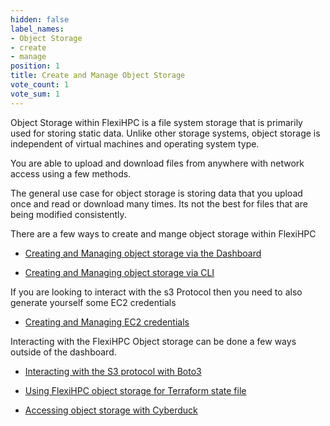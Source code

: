 ```yaml
---
hidden: false
label_names:
- Object Storage
- create
- manage
position: 1
title: Create and Manage Object Storage
vote_count: 1
vote_sum: 1
---
```


Object Storage within FlexiHPC is a file system storage that is primarily used for storing static data. Unlike other storage systems, object storage is independent of virtual machines and operating system type.

You are able to upload and download files from anywhere with network access using a few methods.

The general use case for object storage is storing data that you upload once and read or download many times. Its not the best for files that are being modified consistently.

There are a few ways to create and mange object storage within FlexiHPC

- [Creating and Managing object storage via the Dashboard](create-and-manage-object-storage-with-the-dashboard.md)

- [Creating and Managing object storage via CLI](create-and-manage-object-storage-via-cli.md)

If you are looking to interact with the s3 Protocol then you need to also generate yourself some EC2 credentials

- [Creating and Managing EC2 credentials](creating-and-managing-ec2-credentials-via-cli.md)

Interacting with the FlexiHPC Object storage can be done a few ways outside of the dashboard.

- [Interacting with the S3 protocol with Boto3](using-boto3-to-interact-with-object-storage.md)

- [Using FlexiHPC object storage for Terraform state file](../launch-and-mange-instances/deployment-of-an-instance-with-terraform.md#using-flexihpc-object-storage-to-store-the-terraform-state-file)

- [Accessing object storage with Cyberduck](using-cyberduck-to-interact-with-object-storage.md)
